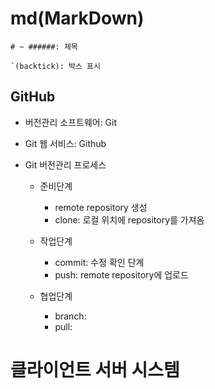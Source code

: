 # md(MarkDown)

```
# ~ ######: 제목

`(backtick): 박스 표시

```

## GitHub

- 버전관리 소프트웨어: Git
- Git 웹 서비스: Github

- Git 버전관리 프로세스

  - 준비단계

    - remote repository 생성
    - clone: 로컬 위치에 repository를 가져옴

  - 작업단계

    - commit: 수정 확인 단계
    - push: remote repository에 업로드

  - 협업단계
    - branch:
    - pull:

# 클라이언트 서버 시스템
